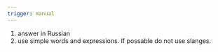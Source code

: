 ```yaml
---
trigger: manual
---
```

1) answer in Russian
2) use simple words and expressions. If possable do not use slanges.